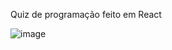 Quiz de programação feito em React

![image](https://user-images.githubusercontent.com/83821360/199041983-b67c5b4b-cd80-4bba-8655-b965b2d65f43.png)
